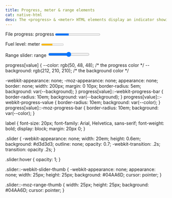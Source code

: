 ```yaml
---
title: Progress, meter & range elements 
cat: native-html
desc: The <progress> & <meter> HTML elements display an indicator showing the completion progress of a task, typically displayed as a progress bar. Input type range allows a user to select a rage by draging the indicator.
---
```



<html-code>
<label for="file">File progress: progress</label>
<progress
  id="file"
  class="uam"
  max="100"
  value="30"
  data-timeout="1000"
  tabindex="-1"
  aria-label="File Progress"
>
</progress>

<label for="fuel">Fuel level: meter</label>
<meter id="fuel" min="0" max="100" low="33" high="66" optimum="80" value="50">at 50/100</meter>

<label for="myRange">Range slider: range </label>
  <input type="range" min="1" max="100" value="50" class="slider" id="myRange">
</html-code>


<css-code>
progress[value] {
  --color: rgb(50, 48, 48); /* the progress color */
  --background: rgb(212, 210, 210); /* the background color */

  -webkit-appearance: none;
  -moz-appearance: none;
  appearance: none;
  border: none;
  width: 200px;
  margin: 0 10px;
  border-radius: 5em;
  background: var(--background);
}
progress[value]::-webkit-progress-bar {
  border-radius: 10em;
  background: var(--background);
}
progress[value]::-webkit-progress-value {
  border-radius: 10em;
  background: var(--color);
}
progress[value]::-moz-progress-bar {
  border-radius: 10em;
  background: var(--color);
}

label {
  font-size: 20px;
  font-family: Arial, Helvetica, sans-serif;
  font-weight: bold;
  display: block;
  margin: 20px 0;
}



.slider {
  -webkit-appearance: none;
  width: 20em;
  height: 0.6em;
  background: #d3d3d3;
  outline: none;
  opacity: 0.7;
  -webkit-transition: .2s;
  transition: opacity .2s;
}

.slider:hover {
  opacity: 1;
}

.slider::-webkit-slider-thumb {
  -webkit-appearance: none;
  appearance: none;
  width: 25px;
  height: 25px;
  background: #04AA6D;
  cursor: pointer;
}

.slider::-moz-range-thumb {
  width: 25px;
  height: 25px;
  background: #04AA6D;
  cursor: pointer;
}
</css-code>
